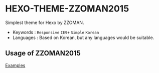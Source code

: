 # HEXO-THEME-ZZOMAN2015

Simplest theme for Hexo by ZZOMAN.

* Keywords : `Responsive` `IE9+` `Simple` `Korean`
* Languages : Based on Korean, but any languages would be suitable.

## Usage of ZZOMAN2015

[Examples](https://github.com/reumia/hexo-theme-zzoman2015/wiki/Examples)
